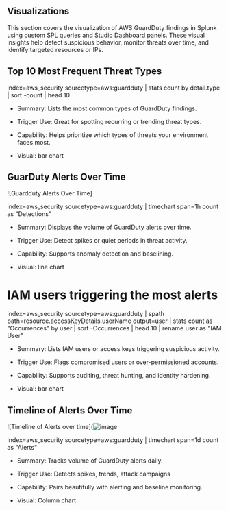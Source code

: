 ## Visualizations ##
This section covers the visualization of AWS GuardDuty findings in Splunk using custom SPL queries and 
Studio Dashboard panels. These visual insights help detect suspicious behavior, monitor threats over time, 
and identify targeted resources or IPs.




## Top 10 Most Frequent Threat Types

index=aws_security sourcetype=aws:guardduty
| stats count by detail.type
| sort -count
| head 10

 - Summary: Lists the most common types of GuardDuty findings.

- Trigger Use: Great for spotting recurring or trending threat types.

- Capability: Helps prioritize which types of threats your environment faces most.

- Visual: bar chart


## GuarDuty Alerts Over Time
![Guardduty Alerts Over Time]


index=aws_security sourcetype=aws:guardduty
| timechart span=1h count as "Detections"

- Summary: Displays the volume of GuardDuty alerts over time.

- Trigger Use: Detect spikes or quiet periods in threat activity.

- Capability: Supports anomaly detection and baselining.

- Visual: line chart

# IAM users triggering the most alerts

index=aws_security sourcetype=aws:guardduty
| spath path=resource.accessKeyDetails.userName output=user
| stats count as "Occurrences" by user
| sort -Occurrences
| head 10
| rename user as "IAM User"

- Summary: Lists IAM users or access keys triggering suspicious activity.

- Trigger Use: Flags compromised users or over-permissioned accounts.

- Capability: Supports auditing, threat hunting, and identity hardening.

- Visual: bar chart 


## Timeline of Alerts Over Time
![Timeline of Alerts over time](![image](https://github.com/user-attachments/assets/8c0d180f-2b8c-48ca-90b4-fa0f4334e16f)

index=aws_security sourcetype=aws:guardduty
| timechart span=1d count as "Alerts"

- Summary: Tracks volume of GuardDuty alerts daily.

- Trigger Use: Detects spikes, trends, attack campaigns

- Capability: Pairs beautifully with alerting and baseline monitoring.

- Visual: Column chart


